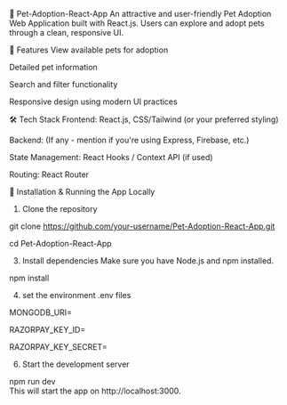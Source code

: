 🐾 Pet-Adoption-React-App
An attractive and user-friendly Pet Adoption Web Application built with React.js. Users can explore and adopt pets through a clean, responsive UI.

🚀 Features
View available pets for adoption

Detailed pet information

Search and filter functionality

Responsive design using modern UI practices

🛠️ Tech Stack
Frontend: React.js, CSS/Tailwind (or your preferred styling)

Backend: (If any - mention if you're using Express, Firebase, etc.)

State Management: React Hooks / Context API (if used)

Routing: React Router

🔧 Installation & Running the App Locally
1. Clone the repository

git clone https://github.com/your-username/Pet-Adoption-React-App.git

cd Pet-Adoption-React-App

3. Install dependencies
Make sure you have Node.js and npm installed.

npm install

4. set the environment .env files
   
MONGODB_URI=

RAZORPAY_KEY_ID=

RAZORPAY_KEY_SECRET=



6. Start the development server

npm run dev    
This will start the app on http://localhost:3000.

